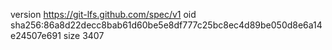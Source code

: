 version https://git-lfs.github.com/spec/v1
oid sha256:86a8d22decc8bab61d60be5e8df777c25bc8ec4d89be050d8e6a14e24507e691
size 3407
